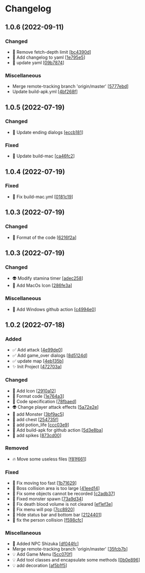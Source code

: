 # Changelog

<a name="1.0.6"></a>
## 1.0.6 (2022-09-11)

### Changed

- 🔧 Remove fetch-depth limit [[bc4390d](https://github.com/MrDgbot/Rescue-my-beauty/commit/bc4390d96de3b734beac00104090d0dc624a93d7)]
- 🔧 Add changelog to yaml [[1e795e5](https://github.com/MrDgbot/Rescue-my-beauty/commit/1e795e5a749c4eb99f4a98180bf8c75cb2fef855)]
- 🎨 update yaml [[09b7874](https://github.com/MrDgbot/Rescue-my-beauty/commit/09b7874a36ce576fca6059503dc730cda97cd1fd)]

### Miscellaneous

-  Merge remote-tracking branch &#x27;origin/master&#x27; [[5777ebd](https://github.com/MrDgbot/Rescue-my-beauty/commit/5777ebdad7c777a0e1304433a0f2cace93c7d500)]
-  Update build-apk.yml [[4bf268f](https://github.com/MrDgbot/Rescue-my-beauty/commit/4bf268f637793b24153e447c49ad7ba63729ca2d)]


<a name="1.0.5"></a>
## 1.0.5 (2022-07-19)

### Changed

- 💄 Update ending dialogs [[eccb181](https://github.com/MrDgbot/Rescue-my-beauty/commit/eccb18188f2bf8128088956981500bd75ff5a129)]

### Fixed

- 💚 Update build-mac [[ca46fc2](https://github.com/MrDgbot/Rescue-my-beauty/commit/ca46fc2ce1f26a237e13c786424ce7bcdb2d2130)]


<a name="1.0.4"></a>
## 1.0.4 (2022-07-19)

### Fixed

- 💚 Fix build-mac.yml [[0181c19](https://github.com/MrDgbot/Rescue-my-beauty/commit/0181c195ab0a7b0f1ce9efb15f425aa207ca79b9)]


<a name="1.0.3"></a>
## 1.0.3 (2022-07-19)

### Changed

- 🎨 Format of the code [[6216f2a](https://github.com/MrDgbot/Rescue-my-beauty/commit/6216f2ae20a1337fd1de9a65602f9d1aab93486f)]


<a name="1.0.3"></a>
## 1.0.3 (2022-07-19)

### Changed

- 👽 Modify stamina timer [[adec258](https://github.com/MrDgbot/Rescue-my-beauty/commit/adec258c38324fac2e6070e905e4d29bf5281ee0)]
- 🍱 Add MacOs Icon [[286fe3a](https://github.com/MrDgbot/Rescue-my-beauty/commit/286fe3a78ddc08206a0e4a92eca0497c3010178f)]

### Miscellaneous

- 🔨 Add Windows github action [[c4994e0](https://github.com/MrDgbot/Rescue-my-beauty/commit/c4994e0e14a966b63a73812ee93b45fd3906628e)]


<a name="1.0.2"></a>
## 1.0.2 (2022-07-18)

### Added

- ✅ Add attack [[4e99de0](https://github.com/MrDgbot/Rescue-my-beauty/commit/4e99de0e405acc1f2477ae2913a223e607d1f78d)]
- ✅ Add game_over dialogs [[8d5124d](https://github.com/MrDgbot/Rescue-my-beauty/commit/8d5124db65efdbafbe008b739e804a7e8b07dad8)]
- ✅ update map [[4eb135b](https://github.com/MrDgbot/Rescue-my-beauty/commit/4eb135be58302439d83d62456b2f7c383c7f9196)]
- ✨ Init Project [[472703a](https://github.com/MrDgbot/Rescue-my-beauty/commit/472703a88c4759cfb4ff70a30761ceb3893fdf50)]

### Changed

- 🍱 Add Icon [[2910a12](https://github.com/MrDgbot/Rescue-my-beauty/commit/2910a12d7d25e59ab2f23294300697eba7999105)]
- 🎨 Format code [[1e764a3](https://github.com/MrDgbot/Rescue-my-beauty/commit/1e764a366dc6204bf4b6d3f83cf0ce411d9b539d)]
- 🎨 Code specification [[78fbaed](https://github.com/MrDgbot/Rescue-my-beauty/commit/78fbaeda6731d0201a37bf416b02b5feedd74130)]
- 👽 Change player attack effects [[5a72e2e](https://github.com/MrDgbot/Rescue-my-beauty/commit/5a72e2ea7170908f7d432fa8077235084996569d)]
- 💄 add Monster [[3bf9ac5](https://github.com/MrDgbot/Rescue-my-beauty/commit/3bf9ac5446310e29d5f53d4097ba77741b9b6c84)]
- 💄 add chest [[254735f](https://github.com/MrDgbot/Rescue-my-beauty/commit/254735f085d76adfe2e50835c20a44fc210d031d)]
- 💄 add potion_life [[ccc03e9](https://github.com/MrDgbot/Rescue-my-beauty/commit/ccc03e9be635c522a8bb8a6a47f13eb3236b6001)]
- 🔧 Add build-apk for github action [[5d3e8ba](https://github.com/MrDgbot/Rescue-my-beauty/commit/5d3e8bae198e72f04b31f88f701355513c3d5e10)]
- 💄 add spikes [[873cd00](https://github.com/MrDgbot/Rescue-my-beauty/commit/873cd00e18f3e69f63992f9581bbb73544dc6530)]

### Removed

- 🔥 Move some useless files [[f81f661](https://github.com/MrDgbot/Rescue-my-beauty/commit/f81f66198a13e67aff2baf0424a089d616bda95a)]

### Fixed

- 🐛 Fix moving too fast [[1b71629](https://github.com/MrDgbot/Rescue-my-beauty/commit/1b71629030125d5084f2d415ae07b5bd2086e4c6)]
- 🐛 Boss collision area is too large [[41eed14](https://github.com/MrDgbot/Rescue-my-beauty/commit/41eed140ee58336064ce50b67d67b9b6e79b41fa)]
- 🐛 Fix some objects cannot be recorded [[c2adb37](https://github.com/MrDgbot/Rescue-my-beauty/commit/c2adb37aad09d89ea088fa8d26e79c5444e66980)]
- 🐛 Fixed monster spawn [[73a9d34](https://github.com/MrDgbot/Rescue-my-beauty/commit/73a9d34f8e6e7de2bab74ca1ae90637044afa8d0)]
- 🐛 Fix death blood volume is not cleared [[ef1ef3e](https://github.com/MrDgbot/Rescue-my-beauty/commit/ef1ef3e4a868f0b2d091907534bfcc3db46a5333)]
- 🐛 Fix menu will pop [[7cc8920](https://github.com/MrDgbot/Rescue-my-beauty/commit/7cc8920cd9dd3659614283a0652d110baa4c6b3a)]
- 🐛 Hide status bar and bottom bar [[2124401](https://github.com/MrDgbot/Rescue-my-beauty/commit/2124401bbef7df697de2a8652111106a53171aef)]
- 🐛 fix the person collision [[f598cfc](https://github.com/MrDgbot/Rescue-my-beauty/commit/f598cfc407b6c74a2957e2cf076fb4e2c899ce91)]

### Miscellaneous

- 📝 Added NPC Shizuka [[df044fc](https://github.com/MrDgbot/Rescue-my-beauty/commit/df044fcd21b718e97524d6c8c83b2db803e17529)]
-  Merge remote-tracking branch &#x27;origin/master&#x27; [[35fcb7b](https://github.com/MrDgbot/Rescue-my-beauty/commit/35fcb7bb4d110f9f06a240540695f9ae985030a1)]
- 💡 Add Game Menu [[5cc070f](https://github.com/MrDgbot/Rescue-my-beauty/commit/5cc070fee4eec13acb940b66e3b3adbf7d82f551)]
- 💡 Add tool classes and encapsulate some methods [[0b0e896](https://github.com/MrDgbot/Rescue-my-beauty/commit/0b0e8966d1fae91d8dea495481beb70a61fb68f5)]
- 💡 add decoration [[af5b1f5](https://github.com/MrDgbot/Rescue-my-beauty/commit/af5b1f595252db014e238c582230adffdf35d200)]


